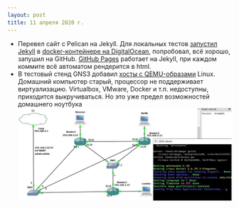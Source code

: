 ```yaml
---
layout: post
title: 11 апреля 2020 г.
---
```


- Перевел сайт с Pelican на Jekyll. Для локальных тестов [запустил Jekyll](https://guides.hexlet.io/jekyll/) в [docker-контейнере на DigitalOcean](https://www.digitalocean.com/community/tutorials/docker-ubuntu-18-04-1-ru), попробовал, всё хорошо, запушил на GitHub. [GitHub Pages](https://medium.com/nuances-of-programming/%D0%BA%D0%B0%D0%BA-%D1%81%D0%BE%D0%B7%D0%B4%D0%B0%D1%82%D1%8C-%D0%B1%D0%B5%D1%81%D0%BF%D0%BB%D0%B0%D1%82%D0%BD%D1%8B%D0%B9-%D1%81%D0%B0%D0%B9%D1%82-%D0%BD%D0%B0-github-pages-e0f3c258ee22) работает на Jekyll, при каждом коммите всё автоматом рендерится в html.
- В тестовый стенд GNS3 добавил [хосты с QEMU-образами](http://commonerrors.blogspot.com/2011/05/please-configure-qemu-host-ns3-error.html) Linux. Домашний компьютер старый, процессор не поддерживает виртуализацию. Virtualbox, VMware, Docker и т.п. недоступны, приходится выкручиваться. Но это уже предел возможностей домашнего ноутбука
![](/images/linux_at_gns3.jpg)  